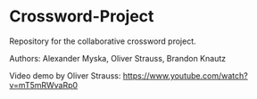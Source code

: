 # Crossword-Project
Repository for the collaborative crossword project.

Authors: Alexander Myska, Oliver Strauss, Brandon Knautz

Video demo by Oliver Strauss: https://www.youtube.com/watch?v=mT5mRWvaRp0
